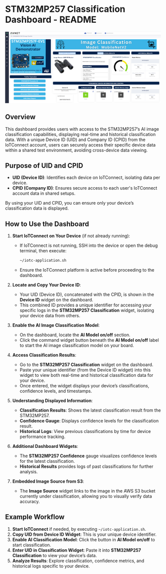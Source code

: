 # STM32MP257 Classification Dashboard - README

![STM32MP257 Classification Dashboard](https://github.com/avnet-iotconnect/meta-iotconnect-docs/blob/main/QuickStart/ST/STM32MP257/media/dashboard_stm32mp2_classification_v2.png)

## Overview
This dashboard provides users with access to the STM32MP257’s AI image classification capabilities, displaying real-time and historical classification data. With a unique Device ID (UID) and Company ID (CPID) from the IoTConnect account, users can securely access their specific device data within a shared test environment, avoiding cross-device data viewing.

## Purpose of UID and CPID
- **UID (Device ID)**: Identifies each device on IoTConnect, isolating data per device.
- **CPID (Company ID)**: Ensures secure access to each user's IoTConnect account data in shared setups.

By using your UID and CPID, you can ensure only your device’s classification data is displayed.

## How to Use the Dashboard

1. **Start IoTConnect on Your Device** (if not already running):
   - If IoTConnect is not running, SSH into the device or open the debug terminal, then execute:
     ```bash
     ~/iotc-application.sh
     ```
   - Ensure the IoTConnect platform is active before proceeding to the dashboard.

2. **Locate and Copy Your Device ID**:
   - Your UID (Device ID), concatenated with the CPID, is shown in the **Device ID** widget on the dashboard.
   - This combined ID provides a unique identifier for accessing your specific logs in the **STM32MP257 Classification** widget, isolating your device data from others.

3. **Enable the AI Image Classification Model**:
   - On the dashboard, locate the **AI Model on/off** section.
   - Click the command widget button beneath the **AI Model on/off** label to start the AI image classification model on your board.
   
4. **Access Classification Results**:
   - Go to the **STM32MP257 Classification** widget on the dashboard.
   - Paste your unique identifier (from the Device ID widget) into this widget to view both real-time and historical classification data for your device.
   - Once entered, the widget displays your device’s classifications, confidence levels, and timestamps.

5. **Understanding Displayed Information**:
   - **Classification Results**: Shows the latest classification result from the STM32MP257.
   - **Confidence Gauge**: Displays confidence levels for the classification result.
   - **Historical Logs**: View previous classifications by time for device performance tracking.

6. **Additional Dashboard Widgets**:
   - The **STM32MP257 Confidence** gauge visualizes confidence levels for the latest classification.
   - **Historical Results** provides logs of past classifications for further analysis.

7. **Embedded Image Source from S3**:
   - The **Image Source** widget links to the image in the AWS S3 bucket currently under classification, allowing you to visually verify data accuracy.

## Example Workflow
1. **Start IoTConnect** if needed, by executing `~/iotc-application.sh`.
2. **Copy UID from Device ID Widget**: This is your unique device identifier.
3. **Enable AI Classification Model**: Click the button in **AI Model on/off** to start classification.
4. **Enter UID in Classification Widget**: Paste it into **STM32MP257 Classification** to view your device’s data.
5. **Analyze Results**: Explore classification, confidence metrics, and historical logs specific to your device.

